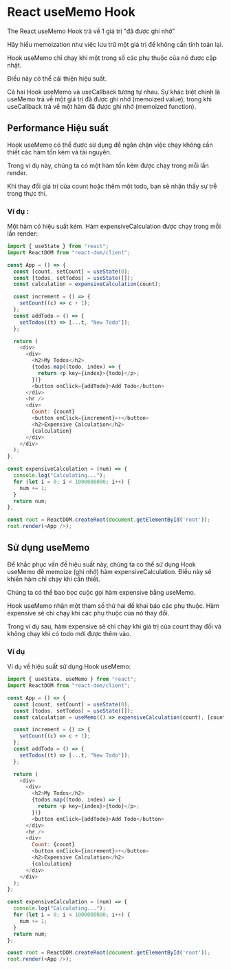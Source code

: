 # React useMemo Hook
The React useMemo Hook trả về 1 giá trị "đã được ghi nhớ"

Hãy hiểu memoization như việc lưu trữ một giá trị để không cần tính toán lại.

Hook useMemo chỉ chạy khi một trong số các phụ thuộc của nó được cập nhật.

Điều này có thể cải thiện hiệu suất.

Cả hai Hook useMemo và useCallback tương tự nhau. Sự khác biệt chính là useMemo trả về một giá trị đã được ghi nhớ (memoized value), trong khi useCallback trả về một hàm đã được ghi nhớ (memoized function). 

## Performance Hiệu suất 
Hook useMemo có thể được sử dụng để ngăn chặn việc chạy không cần thiết các hàm tốn kém và tài nguyên.

Trong ví dụ này, chúng ta có một hàm tốn kém được chạy trong mỗi lần render.

Khi thay đổi giá trị của count hoặc thêm một todo, bạn sẽ nhận thấy sự trễ trong thực thi.

### Ví dụ : 
Một hàm có hiệu suất kém. Hàm expensiveCalculation được chạy trong mỗi lần render:
```js
import { useState } from "react";
import ReactDOM from "react-dom/client";

const App = () => {
  const [count, setCount] = useState(0);
  const [todos, setTodos] = useState([]);
  const calculation = expensiveCalculation(count);

  const increment = () => {
    setCount((c) => c + 1);
  };
  const addTodo = () => {
    setTodos((t) => [...t, "New Todo"]);
  };

  return (
    <div>
      <div>
        <h2>My Todos</h2>
        {todos.map((todo, index) => {
          return <p key={index}>{todo}</p>;
        })}
        <button onClick={addTodo}>Add Todo</button>
      </div>
      <hr />
      <div>
        Count: {count}
        <button onClick={increment}>+</button>
        <h2>Expensive Calculation</h2>
        {calculation}
      </div>
    </div>
  );
};

const expensiveCalculation = (num) => {
  console.log("Calculating...");
  for (let i = 0; i < 1000000000; i++) {
    num += 1;
  }
  return num;
};

const root = ReactDOM.createRoot(document.getElementById('root'));
root.render(<App />);
```
## Sử dụng useMemo

Để khắc phục vấn đề hiệu suất này, chúng ta có thể sử dụng Hook useMemo để memoize (ghi nhớ) hàm expensiveCalculation. Điều này sẽ khiến hàm chỉ chạy khi cần thiết.

Chúng ta có thể bao bọc cuộc gọi hàm expensive bằng useMemo.

Hook useMemo nhận một tham số thứ hai để khai báo các phụ thuộc. Hàm expensive sẽ chỉ chạy khi các phụ thuộc của nó thay đổi.

Trong ví dụ sau, hàm expensive sẽ chỉ chạy khi giá trị của count thay đổi và không chạy khi có todo mới được thêm vào.

### Ví dụ 
Ví dụ về hiệu suất sử dụng Hook useMemo:
```js
import { useState, useMemo } from "react";
import ReactDOM from "react-dom/client";

const App = () => {
  const [count, setCount] = useState(0);
  const [todos, setTodos] = useState([]);
  const calculation = useMemo(() => expensiveCalculation(count), [count]);

  const increment = () => {
    setCount((c) => c + 1);
  };
  const addTodo = () => {
    setTodos((t) => [...t, "New Todo"]);
  };

  return (
    <div>
      <div>
        <h2>My Todos</h2>
        {todos.map((todo, index) => {
          return <p key={index}>{todo}</p>;
        })}
        <button onClick={addTodo}>Add Todo</button>
      </div>
      <hr />
      <div>
        Count: {count}
        <button onClick={increment}>+</button>
        <h2>Expensive Calculation</h2>
        {calculation}
      </div>
    </div>
  );
};

const expensiveCalculation = (num) => {
  console.log("Calculating...");
  for (let i = 0; i < 1000000000; i++) {
    num += 1;
  }
  return num;
};

const root = ReactDOM.createRoot(document.getElementById('root'));
root.render(<App />);
```
